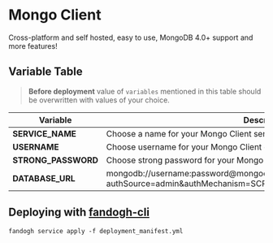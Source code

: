# Mongo Client
Cross-platform and self hosted, easy to use, MongoDB 4.0+ support and more features!

## Variable Table

>  **Before deployment** value of `variables` mentioned in this table should be overwritten with values of your choice.

|Variable | Description |
|--- |--- |
|**SERVICE_NAME** | Choose a name for your Mongo Client service
|**USERNAME** | Choose username for your Mongo Client dashboard
|**STRONG_PASSWORD** | Choose strong password for your Mongo Client dashboard
|**DATABASE_URL** | mongodb://username:password@mongodb_service_name:27017/database_name?authSource=admin&authMechanism=SCRAM-SHA-1

## Deploying with [fandogh-cli](https://docs.fandogh.cloud/docs/service-manifest.html#%D9%85%D8%A7%D9%86%DB%8C%D9%81%D8%B3%D8%AA-%D8%B3%D8%B1%D9%88%DB%8C%D8%B3-%DA%86%DB%8C%D8%B3%D8%AA)
```
fandogh service apply -f deployment_manifest.yml
```

